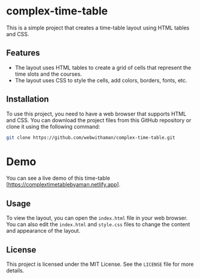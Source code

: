 # complex-time-table

This is a simple project that creates a time-table layout using HTML tables and CSS.

## Features

- The layout uses HTML tables to create a grid of cells that represent the time slots and the courses.
- The layout uses CSS to style the cells, add colors, borders, fonts, etc.

## Installation

To use this project, you need to have a web browser that supports HTML and CSS. You can download the project files from this GitHub repository or clone it using the following command:

```bash
git clone https://github.com/webwithaman/complex-time-table.git
```

# Demo

You can see a live demo of this time-table [https://complextimetablebyaman.netlify.app].

## Usage

To view the layout, you can open the `index.html` file in your web browser. You can also edit the `index.html` and `style.css` files to change the content and appearance of the layout.

## License

This project is licensed under the MIT License. See the `LICENSE` file for more details.

